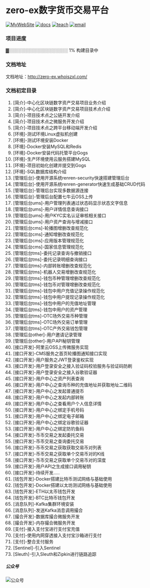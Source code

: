 # zero-ex数字货币交易平台
[![MyWebSite](https://img.shields.io/badge/我的站点-whoiszxl-blue.svg)](https://whoiszxl.github.io)
[![docs](https://img.shields.io/badge/docs-reference-green.svg)](https://zero-ex.whoiszxl.com)
[![teach](https://img.shields.io/badge/教程-zeroex-orange.svg)](https://github.com/whoiszxl/zero-ex)
[![email](https://img.shields.io/badge/email-whoiszxl@gmail.com-red.svg)](whoiszxl@gmail.com)


### 项目进度
▓░░░░░░░░░░░░░░░░░░░ 1% 构建目录中

### 文档地址
文档地址：http://zero-ex.whoiszxl.com/

### 文档初定目录
1. [简介]-中心化区块链数字资产交易项目业务介绍
2. [简介]-中心化区块链数字资产交易项目技术点介绍
3. [简介]-项目技术点之公链开发介绍
4. [简介]-项目技术点之微服务开发介绍
5. [简介]-项目技术点之跨平台移动端开发介绍
6. [环境]-测试环境Linux虚拟机创建
7. [环境]-测试环境安装Docker
8. [环境]-Docker安装MySQL和Redis
9. [环境]-Docker安装代码托管平台Gogs
10. [环境]-生产环境使用云服务搭建MySQL
11. [环境]-项目初始化创建并提交到Gogs
12. [环境]-SQL数据库结构介绍
13. [管理后台]-使用开源系统renren-security快速搭建管理后台
14. [管理后台]-使用开源系统renren-generator快速生成基础CRUD代码
15. [管理后台]-管理后台实现多数据源连接
16. [管理后台]-管理后台配置七牛云OSS上传
17. [管理后台ums]-用户管理列表通过状态码显示状态文字信息
18. [管理后台ums]-用户详情信息查询接口
19. [管理后台ums]-用户KYC实名认证审核相关接口
20. [管理后台ums]-用户资产查询与增减接口
21. [管理后台cms]-轮播图增删改查规范化
22. [管理后台cms]-通知增删改查规范化
23. [管理后台cms]-应用版本管理规范化
24. [管理后台cms]-国家信息管理规范化
25. [管理后台tms]-委托记录查询与撤销接口
26. [管理后台tms]-委托记录明细查询接口
27. [管理后台tms]-内部转账增删改查规范化
28. [管理后台tms]-机器人交易增删改查规范化
29. [管理后台tms]-钱包币种管理增删改查规范化
30. [管理后台tms]-钱包币对管理增删改查规范化
31. [管理后台tms]-钱包中用户充值记录操作规范化
32. [管理后台tms]-钱包中用户提现记录操作规范化
33. [管理后台tms]-钱包中用户的充值地址管理
34. [管理后台tms]-钱包中用户的资产管理
35. [管理后台tms]-OTC场外交易币种管理
36. [管理后台tms]-OTC场外交易订单管理
37. [管理后台tms]-OTC产外交易钱包管理
38. [管理后台other]-用户邀请记录管理
39. [管理后台other]-用户API秘钥管理
40. [接口开发]-阿里云OSS上传微服务实现
41. [接口开发]-CMS服务之首页轮播图通知接口实现
42. [接口开发]-用户服务之JWT登录鉴权实现
43. [接口开发]-用户登录安全之接入验证码校验服务与验证码防刷
44. [接口开发]-用户登录安全之接入谷歌验证器
45. [接口开发]-用户中心之资产列表查询
46. [接口开发]-用户中心之查询币种的充值地址并获取地址二维码
47. [接口开发]-用户中心之发起普通提币
48. [接口开发]-用户中心之发起内部转账
49. [接口开发]-用户中心之查看用户个人信息详情
50. [接口开发]-用户中心之绑定手机号码
51. [接口开发]-用户中心之绑定电子邮箱
52. [接口开发]-用户中心之绑定谷歌验证器
53. [接口开发]-用户中心之绑定防钓鱼码
54. [接口开发]-币币交易之发起委托交易
55. [接口开发]-币币交易之查询委托交易
56. [接口开发]-币币交易之获取获取交易币对列表
57. [接口开发]-币币交易之获取单个交易币对的K线
58. [接口开发]-币币交易之获取单个交易币对的深度
59. [接口开发]-用户API之生成接口调用秘钥
60. [接口开发]-待续开发.....
61. [钱包开发]-Docker搭建比特币测试网络与基础使用
62. [钱包开发]-Docker搭建以太坊测试网络与基础使用
63. [钱包开发]-ETH以太币钱包开发
64. [钱包开发]-BTC比特币钱包开发
65. [消息队列]-Kafka集群环境安装
66. [消息队列]-发送Kafka消息调用撮合
67. [撮合开发]-数据库撮合微服务开发
68. [撮合开发]-内存撮合微服务开发
69. [支付]-接入支付宝进行支付宝充值
70. [支付]-使用内网穿透接入支付宝沙箱进行支付
71. [支付]-整合支付服务
72. [Sentinel]-引入Sentinel
73. [Sleuth]-引入Sleuth和Zipkin进行链路追踪



##### 公众号
![公众号](https://oss.whoiszxl.com/qrcode_for_whoisc137_258.jpg)
